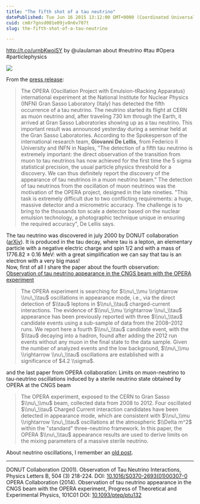 ```yaml
---
title: "The fifth shot of a tau neutrino"
datePublished: Tue Jun 16 2015 13:12:00 GMT+0000 (Coordinated Universal Time)
cuid: cm8r7gnsd001e09jv0n6v707t
slug: the-fifth-shot-of-a-tau-neutrino

---
```



http://t.co/urnbKwoiSY by @ulaulaman about #neutrino #tau #Opera #particlephysics

![](https://cdn.hashnode.com/res/hashnode/image/upload/v1743070989028/4662c0e2-ca76-4b1b-8478-0292efa1ed28.jpeg)

From the [press release](http://www.interactions.org/cms/?pid=1034825):

> The OPERA (Oscillation Project with Emulsion-tRacking Apparatus) international experiment at the National Institute for Nuclear Physics (INFN) Gran Sasso Laboratory (Italy) has detected the fifth occurrence of a tau neutrino. The neutrino started its flight at CERN as muon neutrino and, after traveling 730 km through the Earth, it arrived at Gran Sasso Laboratories showing up as a tau neutrino. This important result was announced yesterday during a seminar held at the Gran Sasso Laboratories. According to the Spokesperson of the international research team, **Giovanni De Lellis**, from Federico II University and INFN in Naples, "The detection of a fifth tau neutrino is extremely important: the direct observation of the transition from muon to tau neutrinos has now achieved for the first time the 5 sigma statistical precision, the usual particle physics threshold for a discovery. We can thus definitely report the discovery of the appearance of tau neutrinos in a muon neutrino beam." The detection of tau neutrinos from the oscillation of muon neutrinos was the motivation of the OPERA project, designed in the late nineties. "This task is extremely difficult due to two conflicting requirements: a huge, massive detector and a micrometric accuracy. The challenge is to bring to the thousands ton scale a detector based on the nuclear emulsion technology, a photographic technique unique in ensuring the required accuracy", De Lellis says.

The tau neutrino was discovered in july 2000 by DONUT collaboration ([arXiv](http://arxiv.org/abs/hep-ex/0012035)). It is produced in the tau decay, where tau is a lepton, an elementary particle with a negative electric charge and spin 1/2 and with a mass of 1776.82 ± 0.16 MeV: with a great simplification we can say that tau is an electron with a very big mass!  
Now, first of all I share the paper about the fourth observation:  
[Observation of tau neutrino appearance in the CNGS beam with the OPERA experiment](http://ptep.oxfordjournals.org/content/2014/10/101C01.abstract)

> The OPERA experiment is searching for $\\nu\_\\mu \\rightarrow \\nu\_\\tau$ oscillations in appearance mode, i.e., via the direct detection of $\\tau$ leptons in $\\nu\_\\tau$ charged-current interactions. The evidence of $\\nu\_\\mu \\rightarrow \\nu\_\\tau$ appearance has been previously reported with three $\\nu\_\\tau$ candidate events using a sub-sample of data from the 2008–2012 runs. We report here a fourth $\\nu\_\\tau$ candidate event, with the $\\tau$ decaying into a hadron, found after adding the 2012 run events without any muon in the final state to the data sample. Given the number of analyzed events and the low background, $\\nu\_\\mu \\rightarrow \\nu\_\\tau$ oscillations are established with a significance of $4.2 \\sigma$.

and the last paper from OPERA collaboration: Limits on muon-neutrino to tau-neutrino oscillations induced by a sterile neutrino state obtained by OPERA at the CNGS beam

> The OPERA experiment, exposed to the CERN to Gran Sasso $\\nu\_\\mu$ beam, collected data from 2008 to 2012. Four oscillated $\\nu\_\\tau$ Charged Current interaction candidates have been detected in appearance mode, which are consistent with $\\nu\_\\mu \\rightarrow \\nu\_\\tau$ oscillations at the atmospheric $\\Delta m^2$ within the "standard" three-neutrino framework. In this paper, the OPERA $\\nu\_\\tau$ appearance results are used to derive limits on the mixing parameters of a massive sterile neutrino.

About neutrino oscillations, I remember an [old post](http://docmadhattan.fieldofscience.com/2013/08/neutrinos-between-pontecorvo-and.html).

* * *

DONUT Collaboration (2001). Observation of Tau Neutrino Interactions, Physics Letters B, 504 (3) 218-224. DOI: [10.1016/S0370-2693(01)00307-0](http://dx.doi.org/10.1016%2FS0370-2693%2801%2900307-0)  
OPERA Collaboration (2014). Observation of tau neutrino appearance in the CNGS beam with the OPERA experiment, Progress of Theoretical and Experimental Physics, 101C01 DOI: [10.1093/ptep/ptu132](http://dx.doi.org/10.1093%2Fptep%2Fptu132)
